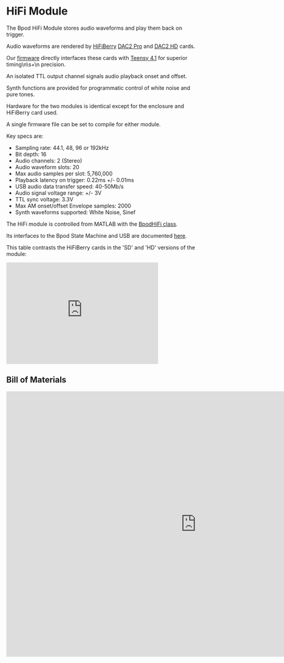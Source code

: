 # HiFi Module
The Bpod HiFi Module stores audio waveforms and play them back on trigger.

Audio waveforms are rendered by [HiFiBerry](https://www.google.com/url?q=https%3A%2F%2Fwww.hifiberry.com%2F&sa=D&sntz=1&usg=AOvVaw0MmWWvePk-wEiPqorUFfaO) [DAC2 Pro](https://www.google.com/url?q=https%3A%2F%2Fwww.hifiberry.com%2Fdocs%2Fdata-sheets%2Fdatasheet-dac2-pro%2F&sa=D&sntz=1&usg=AOvVaw2UpAYi7CokH-lqQp_sSOAo) and [DAC2 HD](https://www.google.com/url?q=https%3A%2F%2Fwww.hifiberry.com%2Fdocs%2Fdata-sheets%2Fdatasheet-dac-hd%2F&sa=D&sntz=1&usg=AOvVaw15LwCjfSITr3cyBx33L5hl) cards.

Our [firmware](https://www.google.com/url?q=https%3A%2F%2Fgithub.com%2Fsanworks%2FBpod_HiFi_Firmware&sa=D&sntz=1&usg=AOvVaw2ZMAy5LNY3KO1RRxuJC9g3) directly interfaces these cards with [Teensy 4.1](https://www.google.com/url?q=https%3A%2F%2Fwww.pjrc.com%2Fstore%2Fteensy41.html&sa=D&sntz=1&usg=AOvVaw0Ix4K9Z2Inj9R6DoE9DxJP) for superior timing\n\s+\n precision.

An isolated TTL output channel signals audio playback onset and offset.

Synth functions are provided for programmatic control of white noise and pure tones.

Hardware for the two modules is identical except for the enclosure and HiFiBerry card used.

A single firmware file can be set to compile for either module.

Key specs are:

- Sampling rate: 44.1, 48, 96 or 192kHz
- Bit depth: 16
- Audio channels: 2 (Stereo)
- Audio waveform slots: 20
- Max audio samples per slot: 5,760,000
- Playback latency on trigger: 0.22ms +/- 0.01ms
- USB audio data transfer speed: 40-50Mb/s
- Audio signal voltage range: +/- 3V
- TTL sync voltage: 3.3V
- Max AM onset/offset Envelope samples: 2000
- Synth waveforms supported: White Noise, Sinef

The HiFi module is controlled from MATLAB with the [BpodHiFi class](../module-documentation/hifi-module.md).

Its interfaces to the Bpod State Machine and USB are documented [here](../serial-interfaces/hifi-module-serial-interface.md).

This table contrasts the HiFiBerry cards in the 'SD' and 'HD' versions of the module:

<iframe width=400 jsname="L5Fo6c" jscontroller="usmiIb" jsaction="rcuQ6b:WYd;" class="YMEQtf DnR2hf L6cTce-purZT L6cTce-pSzOP KfXz0b" sandbox="allow-scripts allow-popups allow-forms allow-same-origin allow-popups-to-escape-sandbox allow-downloads allow-modals" frameborder="0" aria-label="Spreadsheet, HiFi Module Comparison" style="height: 268px" allowfullscreen="" src="https://docs.google.com/spreadsheets/d/1sHyfGqV-IkvTB1UVjjvFqv3ITArC2krG1VzMo9Z8gLc/htmlembed?authuser=0"></iframe>

## Bill of Materials
<iframe height=700 width=1000 jsname="L5Fo6c" jscontroller="usmiIb" jsaction="rcuQ6b:WYd;" class="YMEQtf L6cTce-purZT L6cTce-pSzOP KfXz0b" sandbox="allow-scripts allow-popups allow-forms allow-same-origin allow-popups-to-escape-sandbox allow-downloads allow-modals" frameborder="0" aria-label="Spreadsheet, HiFi Module BOM" allowfullscreen="" src="https://docs.google.com/spreadsheets/d/12IV6EH0wJ04lvYyQvK4MSJ5uNonhKb-8kxIhhijEA9U/htmlembed?authuser=0"></iframe>